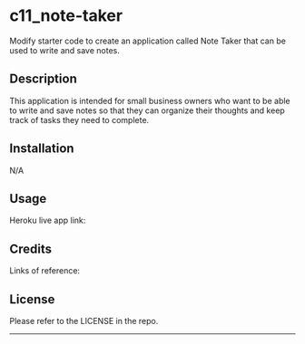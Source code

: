 # c11_note-taker
Modify starter code to create an application called Note Taker that can be used to write and save notes.

## Description
This application is intended for small business owners who want to be able to write and save notes so that they can organize their thoughts and keep track of tasks they need to complete.  

## Installation

N/A

## Usage

Heroku live app link: 


## Credits
Links of reference:



## License
Please refer to the LICENSE in the repo.

---